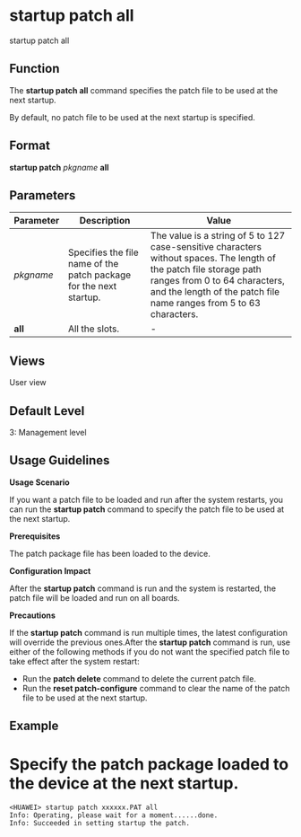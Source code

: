 startup patch all
=================

startup patch all

Function
--------



The **startup patch all** command specifies the patch file to be used at the next startup.



By default, no patch file to be used at the next startup is specified.


Format
------

**startup patch** *pkgname* **all**


Parameters
----------

| Parameter | Description | Value |
| --- | --- | --- |
| *pkgname* | Specifies the file name of the patch package for the next startup. | The value is a string of 5 to 127 case-sensitive characters without spaces. The length of the patch file storage path ranges from 0 to 64 characters, and the length of the patch file name ranges from 5 to 63 characters. |
| **all** | All the slots. | - |



Views
-----

User view


Default Level
-------------

3: Management level


Usage Guidelines
----------------

**Usage Scenario**

If you want a patch file to be loaded and run after the system restarts, you can run the **startup patch** command to specify the patch file to be used at the next startup.

**Prerequisites**

The patch package file has been loaded to the device.

**Configuration Impact**

After the **startup patch** command is run and the system is restarted, the patch file will be loaded and run on all boards.

**Precautions**

If the **startup patch** command is run multiple times, the latest configuration will override the previous ones.After the **startup patch** command is run, use either of the following methods if you do not want the specified patch file to take effect after the system restart:

* Run the **patch delete** command to delete the current patch file.
* Run the **reset patch-configure** command to clear the name of the patch file to be used at the next startup.

Example
-------

# Specify the patch package loaded to the device at the next startup.
```
<HUAWEI> startup patch xxxxxx.PAT all
Info: Operating, please wait for a moment......done.
Info: Succeeded in setting startup the patch.

```